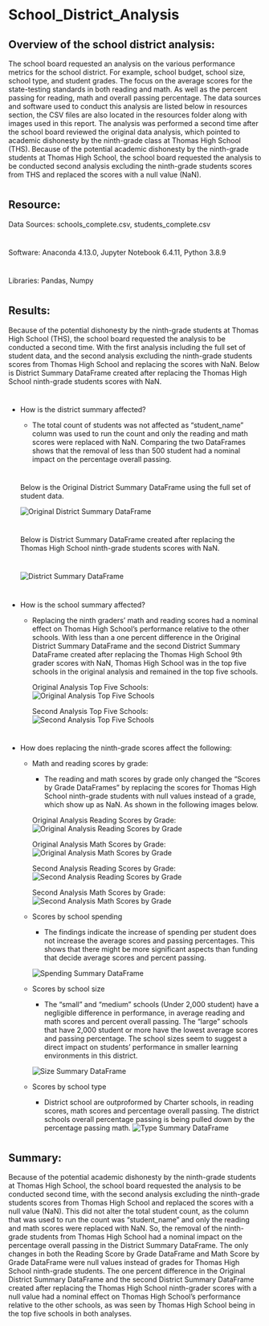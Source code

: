 # School_District_Analysis
## Overview of the school district analysis: 
The school board requested an analysis on the various performance metrics for the school district. For example, school budget, school size, school type, and student grades. The focus on the average scores for the state-testing standards in both reading and math. As well as the percent passing for reading, math and overall passing percentage. The data sources and software used to conduct this analysis are listed below in resources section, the CSV files are also located in the resources folder along with images used in this report. The analysis was performed a second time after the school board reviewed the original data analysis, which pointed to academic dishonesty by the ninth-grade class at Thomas High School (THS). Because of the potential academic dishonesty by the ninth-grade students at Thomas High School, the school board requested the analysis to be conducted second analysis excluding the ninth-grade students scores from THS and replaced the scores with a null value (NaN).
#
## Resource:
Data Sources:
schools_complete.csv,
students_complete.csv
#
Software:
Anaconda 4.13.0,
Jupyter Notebook 6.4.11,
Python 3.8.9
#
Libraries:
Pandas,
Numpy
#
## Results: 
Because of the potential dishonesty by the ninth-grade students at Thomas High School (THS), the school board requested the analysis to be conducted a second time. With the first analysis including the full set of student data, and the second analysis excluding the ninth-grade students scores from Thomas High School and replacing the scores with NaN.
Below is District Summary DataFrame created after replacing the Thomas High School ninth-grade students scores with NaN.
#
* How is the district summary affected?
    -	The total count of students was not affected as “student_name” column was used to run the count and only the reading and math scores were replaced with NaN. Comparing the two DataFrames shows that the removal of less than 500 student had a nominal impact on the percentage overall passing. 
    #
    
    Below is the Original District Summary DataFrame using the full set of student data.

    ![Original District Summary DataFrame](https://github.com/bishopce16/School_District_Analysis/blob/main/resources/original_district_summary_df.png)
    #
    Below is District Summary DataFrame created after replacing the Thomas High School ninth-grade students scores with NaN.
    #
    ![ District Summary DataFrame](https://github.com/bishopce16/School_District_Analysis/blob/main/resources/district_summary_df.png)
#

* How is the school summary affected?
    - Replacing the ninth graders’ math and reading scores had a nominal effect on Thomas High School’s performance relative to the other schools. With less than a one percent difference in the Original District Summary DataFrame and the second District Summary DataFrame created after replacing the Thomas High School 9th grader scores with NaN, Thomas High School was in the top five schools in the original analysis and remained in the top five schools. 
    
        Original Analysis Top Five Schools:	 
        ![Original Analysis Top Five Schools](https://github.com/bishopce16/School_District_Analysis/blob/main/resources/original_top_schools.png)

        Second Analysis Top Five Schools:
        ![Second Analysis Top Five Schools](https://github.com/bishopce16/School_District_Analysis/blob/main/resources/top_five_schools.png)

#
* How does replacing the ninth-grade scores affect the following:

    * Math and reading scores by grade:
        
        - The reading and math scores by grade only changed the “Scores by Grade DataFrames” by replacing the scores for Thomas High School ninth-grade students with null values instead of a grade, which show up as NaN. As shown in the following images below.

        Original Analysis Reading Scores by Grade:
        ![Original Analysis Reading Scores by Grade](https://github.com/bishopce16/School_District_Analysis/blob/main/resources/original_reading_scores_by_grade.png)

        Original Analysis Math Scores by Grade:
        ![Original Analysis Math Scores by Grade](https://github.com/bishopce16/School_District_Analysis/blob/main/resources/original_math_scores_by_grade.png)

        Second Analysis Reading Scores by Grade:
        ![Second Analysis Reading Scores by Grade](https://github.com/bishopce16/School_District_Analysis/blob/main/resources/reading_scores_by_grade.png)

        Second Analysis Math Scores by Grade:
        ![Second Analysis Math Scores by Grade](https://github.com/bishopce16/School_District_Analysis/blob/main/resources/math_scores_by_grade.png)

    * Scores by school spending
        - The findings indicate the increase of spending per student does not increase the average scores and passing percentages. This shows that there might be more significant aspects than funding that decide average scores and percent passing.
        
        ![Spending Summary DataFrame](https://github.com/bishopce16/School_District_Analysis/blob/main/resources/spending_summary_df.png)

    * Scores by school size
        - The “small” and “medium” schools (Under 2,000 student)  have a negligible difference in performance, in average reading and math scores and percent overall passing. The “large” schools that have 2,000 student or more have the lowest average scores and passing percentage. The school sizes seem to suggest a direct impact on students’ performance in smaller learning environments in this district. 

        ![Size Summary DataFrame](https://github.com/bishopce16/School_District_Analysis/blob/main/resources/size_summary_df.png)

    * Scores by school type
        - District school are outproformed by Charter schools, in reading scores, math scores and percentage overall passing. The district schools overall percentage passing is being pulled down by the percentage passing math.
        ![Type Summary DataFrame](https://github.com/bishopce16/School_District_Analysis/blob/main/resources/type_summary_df.png)

#
## Summary: 
Because of the potential academic dishonesty by the ninth-grade students at Thomas High School, the school board requested the analysis to be conducted second time, with the second analysis excluding the ninth-grade students scores from Thomas High School and replaced the scores with a null value (NaN). This did not alter the total student count, as the column that was used to run the count was “student_name” and only the reading and math scores were replaced with NaN. So, the removal of the ninth-grade students from Thomas High School had a nominal impact on the percentage overall passing in the District Summary DataFrame. The only changes in both the Reading Score by Grade DataFrame and Math Score by Grade DataFrame were null values instead of grades for Thomas High School ninth-grade students. The one percent difference in the Original District Summary DataFrame and the second District Summary DataFrame created after replacing the Thomas High School ninth-grader scores with a null value had a nominal effect on Thomas High School’s performance relative to the other schools, as was seen by Thomas High School being in the top five schools in both analyses.
